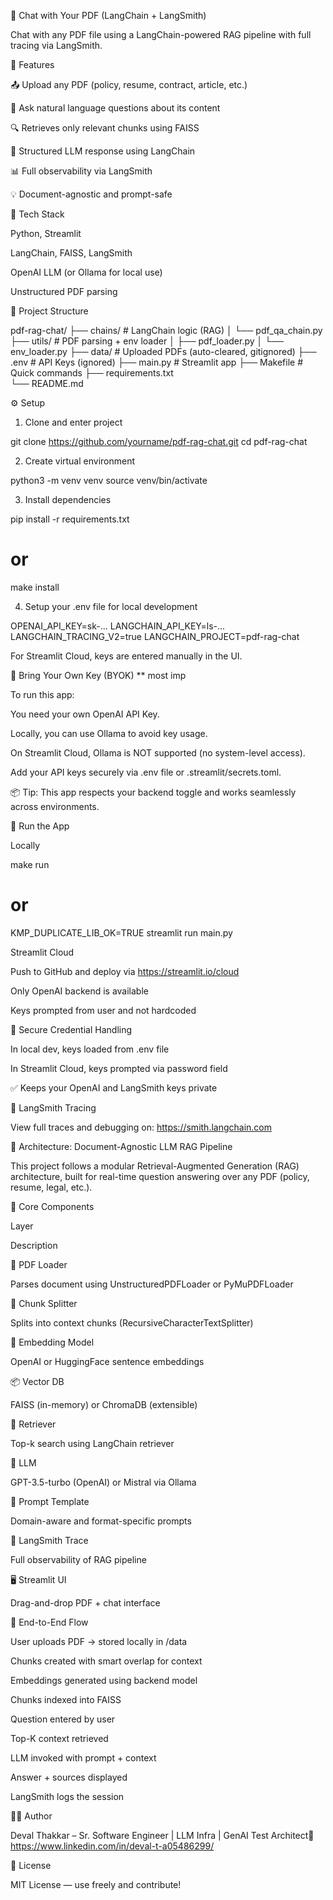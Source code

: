 📄 Chat with Your PDF (LangChain + LangSmith)

Chat with any PDF file using a LangChain-powered RAG pipeline with full tracing via LangSmith.

🚀 Features

📤 Upload any PDF (policy, resume, contract, article, etc.)

🤖 Ask natural language questions about its content

🔍 Retrieves only relevant chunks using FAISS

🔗 Structured LLM response using LangChain

📊 Full observability via LangSmith

💡 Document-agnostic and prompt-safe


🧠 Tech Stack

Python, Streamlit

LangChain, FAISS, LangSmith

OpenAI LLM (or Ollama for local use)

Unstructured PDF parsing



📁 Project Structure

pdf-rag-chat/
├── chains/               # LangChain logic (RAG)
│   └── pdf_qa_chain.py
├── utils/                # PDF parsing + env loader
│   ├── pdf_loader.py
│   └── env_loader.py
├── data/                 # Uploaded PDFs (auto-cleared, gitignored)
├── .env                  # API Keys (ignored)
├── main.py               # Streamlit app
├── Makefile              # Quick commands
├── requirements.txt      
└── README.md             



⚙️ Setup

1. Clone and enter project

git clone https://github.com/yourname/pdf-rag-chat.git
cd pdf-rag-chat

2. Create virtual environment

python3 -m venv venv
source venv/bin/activate

3. Install dependencies

pip install -r requirements.txt
# or
make install


4. Setup your .env file for local development

OPENAI_API_KEY=sk-...
LANGCHAIN_API_KEY=ls-...
LANGCHAIN_TRACING_V2=true
LANGCHAIN_PROJECT=pdf-rag-chat

For Streamlit Cloud, keys are entered manually in the UI.




🔐 Bring Your Own Key (BYOK) ** most imp

To run this app:

You need your own OpenAI API Key.

Locally, you can use Ollama to avoid key usage.

On Streamlit Cloud, Ollama is NOT supported (no system-level access).

Add your API keys securely via .env file or .streamlit/secrets.toml.

📦 Tip: This app respects your backend toggle and works seamlessly across environments.




🧪 Run the App

Locally

make run
# or
KMP_DUPLICATE_LIB_OK=TRUE streamlit run main.py

Streamlit Cloud

Push to GitHub and deploy via https://streamlit.io/cloud

Only OpenAI backend is available

Keys prompted from user and not hardcoded



🔐 Secure Credential Handling

In local dev, keys loaded from .env file

In Streamlit Cloud, keys prompted via password field

✅ Keeps your OpenAI and LangSmith keys private



📌 LangSmith Tracing

View full traces and debugging on: https://smith.langchain.com



🧠 Architecture: Document-Agnostic LLM RAG Pipeline

This project follows a modular Retrieval-Augmented Generation (RAG) architecture, built for real-time question answering over any PDF (policy, resume, legal, etc.).



🧰 Core Components

Layer

Description

📄 PDF Loader

Parses document using UnstructuredPDFLoader or PyMuPDFLoader



🧩 Chunk Splitter

Splits into context chunks (RecursiveCharacterTextSplitter)



🧠 Embedding Model

OpenAI or HuggingFace sentence embeddings



📦 Vector DB

FAISS (in-memory) or ChromaDB (extensible)

🔎 Retriever

Top-k search using LangChain retriever


💬 LLM

GPT-3.5-turbo (OpenAI) or Mistral via Ollama


🔗 Prompt Template

Domain-aware and format-specific prompts


🔭 LangSmith Trace

Full observability of RAG pipeline


🖥️ Streamlit UI

Drag-and-drop PDF + chat interface


🔁 End-to-End Flow

User uploads PDF → stored locally in /data

Chunks created with smart overlap for context

Embeddings generated using backend model

Chunks indexed into FAISS

Question entered by user

Top-K context retrieved

LLM invoked with prompt + context

Answer + sources displayed

LangSmith logs the session


🧑‍💻 Author

Deval Thakkar – Sr. Software Engineer | LLM Infra | GenAI Test Architect🔗 https://www.linkedin.com/in/deval-t-a05486299/


📜 License

MIT License — use freely and contribute!

